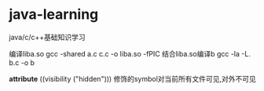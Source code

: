 # java-learning
java/c/c++基础知识学习

编译liba.so
    gcc -shared a.c c.c -o liba.so -fPIC
结合liba.so编译b
    gcc -la -L.  b.c -o b

__attribute__ ((visibility ("hidden"))) 修饰的symbol对当前所有文件可见,对外不可见
